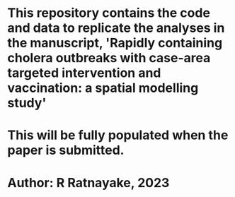 # This repository contains the code and data to replicate the analyses in the manuscript, 'Rapidly containing cholera outbreaks with case-area targeted intervention and vaccination: a spatial modelling study'
# This will be fully populated when the paper is submitted.

# Author: R Ratnayake, 2023

